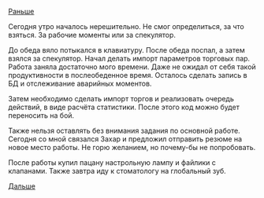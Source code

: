 [Раньше](2017.09.04.md)

Сегодня утро началось нерешительно. Не смог определиться, за что взяться. За рабочие моменты или за спекулятор.

До обеда вяло потыкался в клавиатуру.
После обеда поспал, а затем взялся за спекулятор.
Начал делать импорт параметров торговых пар.
Работа заняла достаточно мого времени. Даже не ожидал от себя такой продуктивности в послеобеденное время.
Осталось сделать запись в БД и отслеживание аварийных моментов.

Затем необходимо сделать импорт торгов и реализовать очередь действий, в виде расчёта статистики.
После этого код можно будет переносить на бой.

Также нельзя оставлять без внимания задания по основной работе.
Сегодня со мной связался Захар и предложил отправить резюме на новое место работы.
Не горю желанием, но почему-бы не попробовать.

После работы купил пацану настрольную лампу и файлики с клапанами.
Также завтра иду к стоматологу на глобальный зуб.

[Дальше](2017.09.06.md)